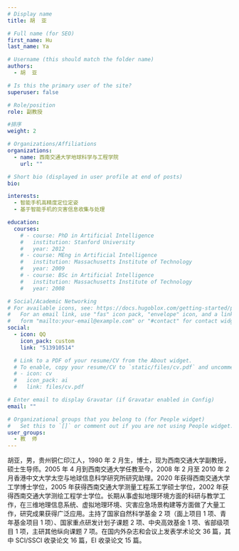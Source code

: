 ```yaml
---
# Display name
title: 胡  亚

# Full name (for SEO)
first_name: Hu
last_name: Ya

# Username (this should match the folder name)
authors:
  - 胡  亚

# Is this the primary user of the site?
superuser: false

# Role/position
role: 副教授

#排序
weight: 2

# Organizations/Affiliations
organizations:
  - name: 西南交通大学地球科学与工程学院
    url: ""

# Short bio (displayed in user profile at end of posts)
bio:

interests:
  - 智能手机高精度定位定姿
  - 基于智能手机的灾害信息收集与处理

education:
  courses:
    # - course: PhD in Artificial Intelligence
    #   institution: Stanford University
    #   year: 2012
    # - course: MEng in Artificial Intelligence
    #   institution: Massachusetts Institute of Technology
    #   year: 2009
    # - course: BSc in Artificial Intelligence
    #   institution: Massachusetts Institute of Technology
    #   year: 2008

# Social/Academic Networking
# For available icons, see: https://docs.hugoblox.com/getting-started/page-builder/#icons
#   For an email link, use "fas" icon pack, "envelope" icon, and a link in the
#   form "mailto:your-email@example.com" or "#contact" for contact widget.
social:
  - icon: QQ
    icon_pack: custom
    link: "513910514"

  # Link to a PDF of your resume/CV from the About widget.
  # To enable, copy your resume/CV to `static/files/cv.pdf` and uncomment the lines below.
  # - icon: cv
  #   icon_pack: ai
  #   link: files/cv.pdf

# Enter email to display Gravatar (if Gravatar enabled in Config)
email: ""

# Organizational groups that you belong to (for People widget)
#   Set this to `[]` or comment out if you are not using People widget.
user_groups:
  - 教  师
---
```


胡亚，男，贵州铜仁印江人，1980 年 2 月生，博士，现为西南交通大学副教授，硕士生导师。2005 年 4 月到西南交通大学任教至今，2008 年 2 月至 2010 年 2 月香港中文大学太空与地球信息科学研究所研究助理。2020 年获得西南交通大学工学博士学位，2005 年获得西南交通大学测量工程系工学硕士学位，2002 年获得西南交通大学测绘工程学士学位。长期从事虚拟地理环境方面的科研与教学工作，在三维地理信息系统、虚拟地理环境、灾害应急场景构建等方面做了大量工作，研究成果获得广泛应用。主持了国家自然科学基金 2 项（面上项目 1 项、青年基金项目 1 项）、国家重点研发计划子课题 2 项、中央高效基金 1 项、省部级项目 1 项，主研其他纵向课题 7 项。在国内外杂志和会议上发表学术论文 36 篇，其中 SCI/SSCI 收录论文 16 篇，EI 收录论文 15 篇。
